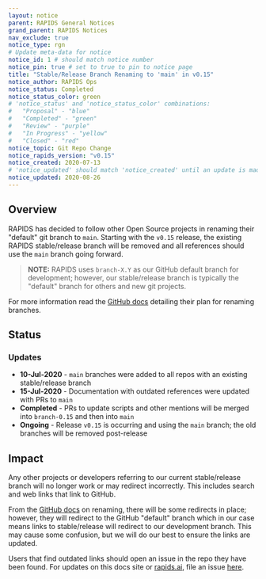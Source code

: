 ```yaml
---
layout: notice
parent: RAPIDS General Notices
grand_parent: RAPIDS Notices
nav_exclude: true
notice_type: rgn
# Update meta-data for notice
notice_id: 1 # should match notice number
notice_pin: true # set to true to pin to notice page
title: "Stable/Release Branch Renaming to 'main' in v0.15"
notice_author: RAPIDS Ops
notice_status: Completed
notice_status_color: green
# 'notice_status' and 'notice_status_color' combinations:
#   "Proposal" - "blue"
#   "Completed" - "green"
#   "Review" - "purple"
#   "In Progress" - "yellow"
#   "Closed" - "red"
notice_topic: Git Repo Change
notice_rapids_version: "v0.15"
notice_created: 2020-07-13
# 'notice_updated' should match 'notice_created' until an update is made
notice_updated: 2020-08-26
---
```


## Overview

RAPIDS has decided to follow other Open Source projects in renaming their
"default" git branch to `main`. Starting with the `v0.15` release, the existing
RAPIDS stable/release branch will be removed and all references should use the
`main` branch going forward.

>**NOTE:** RAPIDS uses `branch-X.Y` as our GitHub default branch for
development; however, our stable/release branch is typically the "default"
branch for others and new git projects.

For more information read the [GitHub docs](https://github.com/github/renaming/)
detailing their plan for renaming branches.

## Status

### Updates

- **10-Jul-2020** - `main` branches were added to all repos with an existing
stable/release branch
- **15-Jul-2020** - Documentation with outdated references were updated with PRs
to `main`
- **Completed** - PRs to update scripts and other mentions will be merged into
`branch-0.15` and then into `main`
- **Ongoing** - Release `v0.15` is occurring and using the `main` branch; the
old branches will be removed post-release

## Impact

Any other projects or developers referring to our current stable/release branch
will no longer work or may redirect incorrectly. This includes search and web
links that link to GitHub.

From the [GitHub docs](https://github.com/github/renaming/) on renaming, there
will be some redirects in place; however, they will redirect to the GitHub
"default" branch which in our case means links to stable/release will redirect
to our development branch. This may cause some confusion, but we will do our
best to ensure the links are updated.

Users that find outdated links should open an issue in the repo they have been
found. For updates on this docs site or [rapids.ai](https://rapids.ai), file an
issue [here](https://github.com/rapidsai/docs/issues/new/choose).
